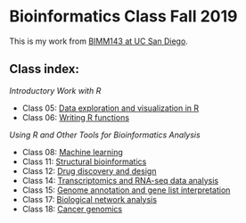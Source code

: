 # Bioinformatics Class Fall 2019

This is my work from [BIMM143 at UC San Diego](https://bioboot.github.io/bimm143_F19/).

## Class index:
*Introductory Work with R*
- Class 05: [Data exploration and visualization in R](https://github.com/d5lam/bimm143/blob/master/class05/class05.md)
- Class 06: [Writing R functions](https://github.com/d5lam/bimm143/blob/master/class06/class06.md)

*Using R and Other Tools for Bioinformatics Analysis*
- Class 08: [Machine learning](https://github.com/d5lam/bimm143/blob/master/class08/class08.md)
- Class 11: [Structural bioinformatics](https://github.com/d5lam/bimm143/blob/master/class11/class11.md)
- Class 12: [Drug discovery and design](https://github.com/d5lam/bimm143/blob/master/class12/class12.md)
- Class 14: [Transcriptomics and RNA-seq data analysis](https://github.com/d5lam/bimm143/blob/master/class14/class14.md)
- Class 15: [Genome annotation and gene list interpretation](https://github.com/d5lam/bimm143/blob/master/class15/class15.md)
- Class 17: [Biological network analysis](https://github.com/d5lam/bimm143/blob/master/class17/class17.md)
- Class 18: [Cancer genomics](https://github.com/d5lam/bimm143/blob/master/class18/class18.md)
